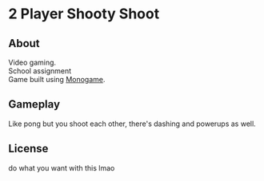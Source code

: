 # 2 Player Shooty Shoot

## About
Video gaming.<br>
School assignment<br>
Game built using [Monogame](https://www.monogame.net/).

## Gameplay
Like pong but you shoot each other, there's dashing and powerups as well.

## License
do what you want with this lmao